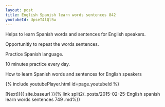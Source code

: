 ```yaml
---
layout: post
title: English Spanish learn words sentences 842 
youtubeId: UpseT4lQlSw
---
```

 
 
Helps to learn Spanish words and sentences for English speakers.

Opportunitiy to repeat the words sentences. 

Practice Spanish language. 
 
10 minutes practice every day. 
 
How to learn Spanish words and sentences for English speakers 
 
{% include youtubePlayer.html id=page.youtubeId %}
 
 
[Next]({{ site.baseurl }}{% link  split2/_posts/2015-02-25-English spanish learn words sentences 749 .md%})
 
